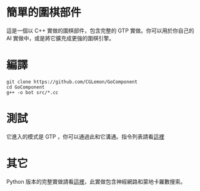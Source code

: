 # 簡單的圍棋部件

這是一個以 C++ 實做的圍棋部件，包含完整的 GTP 實做。你可以用於你自己的 AI 實做中，或是將它擴充成更強的圍棋引擎。

# 編譯

    git clone https://github.com/CGLemon/GoComponent
    cd GoComponent
    g++ -o bot src/*.cc

# 測試

它進入的模式是 GTP ，你可以通過此和它溝通。指令列表請看[這裡](https://github.com/CGLemon/pyDLGO)

# 其它

Python 版本的完整實做請看[這裡](https://github.com/CGLemon/pyDLGO)，此實做包含神經網路和蒙地卡羅數搜索。
